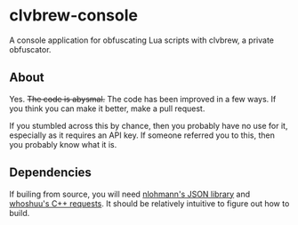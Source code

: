 # clvbrew-console
A console application for obfuscating Lua scripts with clvbrew, a private obfuscator.

## About
Yes. ~~The code is abysmal.~~ The code has been improved in a few ways. If you think you can make it better, make a pull request.

If you stumbled across this by chance, then you probably have no use for it, especially as it requires an API key. If someone referred you to this, then you probably know what it is.

## Dependencies
If builing from source, you will need [nlohmann's JSON library](https://github.com/nlohmann/json) and [whoshuu's C++ requests](https://github.com/whoshuu/cpr). It should be relatively intuitive to figure out how to build.

